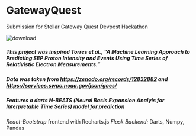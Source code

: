 # GatewayQuest
Submission for Stellar Gateway Quest Devpost Hackathon

![download](https://github.com/user-attachments/assets/3eeaef99-1e75-44e6-825a-a906d20e3665)


##### This project was inspired Torres et al., “A Machine Learning Approach to Predicting SEP Proton Intensity and Events Using Time Series of Relativistic Electron Measurements.”
##### Data was taken from https://zenodo.org/records/12832882 and https://services.swpc.noaa.gov/json/goes/
##### Features a darts N-BEATS (Neural Basis Expansion Analyis for Interpretable Time Series) model for prediction
*React-Bootstrap* frontend with Recharts.js
*Flask Backend:* Darts, Numpy, Pandas
